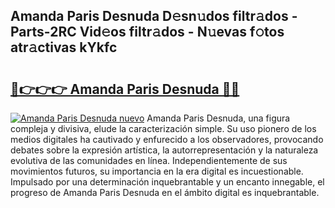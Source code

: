 ## Amanda Paris Desnuda D𝚎sn𝚞dos filtr𝚊dos - Parts-2RC Vid𝚎os filtr𝚊dos - N𝚞evas f𝚘tos atr𝚊ctivas kYkfc

# <h2><a href="http://mb5bkve.tromn.icu/?c=Amanda+Paris+Desnuda">🔗👉👉👉 Amanda Paris Desnuda 🔗🔗</a></h2>

[![Amanda Paris Desnuda nuevo](https://i.imgur.com/pEAQMta.gif)](http://mb5bkve.tromn.icu/?c=Amanda+Paris+Desnuda)
Amanda Paris Desnuda, una figura compleja y divisiva, elude la caracterización simple. Su uso pionero de los medios digitales ha cautivado y enfurecido a los observadores, provocando debates sobre la expresión artística, la autorrepresentación y la naturaleza evolutiva de las comunidades en línea. Independientemente de sus movimientos futuros, su importancia en la era digital es incuestionable. Impulsado por una determinación inquebrantable y un encanto innegable, el progreso de Amanda Paris Desnuda en el ámbito digital es inquebrantable.
